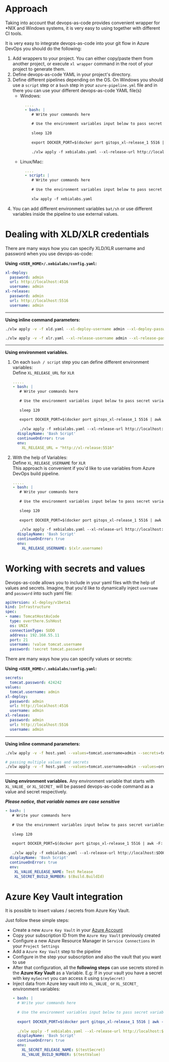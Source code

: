 # Approach

Taking into account that devops-as-code provides convenient wrapper for *NIX and Windows systems, it is very easy to using together with different CI tools.

It is very easy to integrate devops-as-code into your git flow in Azure DevOps you should do the following:

1) Add wrappers to your project. You can either copy/paste them from another project, or execute `xl wrapper` command in the root of your project to generate them.
2) Define devops-as-code YAML in your project's directory.  
3) Define different pipelines depending on the OS. On Windows you should use a `script` step or a `bash` step in your `azure-pipeline.yml` file and in there you
can use your different devops-as-code YAML file(s)
    * Windows:
        ```yaml
          ....
          - bash: |
             # Write your commands here
             
             # Use the environment variables input below to pass secret variables to this script
             
             sleep 120
             
             export DOCKER_PORT=$(docker port gitops_xl-release_1 5516 | awk -F: '{print $2}')
             
             ./xlw apply -f xebialabs.yaml --xl-release-url http://localhost:$DOCKER_PORT
        ```
    * Linux/Mac:
        ```yaml
          ....
          - script: |
             # Write your commands here
             
             # Use the environment variables input below to pass secret variables to this script
             
             xlw apply -f xebialabs.yaml
        ```
4) You can add different environment variables `bat/sh` or use different variables inside the pipeline to use external values.

# Dealing with XLD/XLR credentials

There are many ways how you can specify XLD/XLR username and password when you use devops-as-code:

**Using `<USER_HOME>/.xebialabs/config.yaml`:**
```yaml
xl-deploy:
  password: admin
  url: http://localhost:4516
  username: admin
xl-release:
  password: admin
  url: http://localhost:5516
  username: admin
```

---
**Using inline command parameters:**
```bash
./xlw apply -v -f xld.yaml --xl-deploy-username admin --xl-deploy-password qwerty

./xlw apply -v -f xlr.yaml --xl-release-username admin --xl-release-password qwerty
```

---
**Using environment variables.**
1. On each `bash / script` step you can define different environment variables:<br>
    Define `XL_RELEASE_URL` for `XLR`
    ```yaml
    .....
    - bash: |
       # Write your commands here
       
       # Use the environment variables input below to pass secret variables to this script
       
       sleep 120
       
       export DOCKER_PORT=$(docker port gitops_xl-release_1 5516 | awk -F: '{print $2}')
       
       ./xlw apply -f xebialabs.yaml --xl-release-url http://localhost:$DOCKER_PORT 
      displayName: 'Bash Script'
      continueOnError: true
      env:
        XL_RELEASE_URL = "http://xl-release:5516"
    ```

2. With the help of Variables:<br>
    Define `XL_RELEASE_USERNAME` for `XLR`<br>
    This approach is convenient if you'd like to use variables from Azure DevOps build pipeline.
    ```yaml
    .....
    - bash: |
       # Write your commands here
       
       # Use the environment variables input below to pass secret variables to this script
       
       sleep 120
       
       export DOCKER_PORT=$(docker port gitops_xl-release_1 5516 | awk -F: '{print $2}')
       
       ./xlw apply -f xebialabs.yaml --xl-release-url http://localhost:$DOCKER_PORT 
      displayName: 'Bash Script'
      continueOnError: true
      env:
        XL_RELEASE_USERNAME: $(xlr.username)
    ```
    
# Working with secrets and values

Devops-as-code allows you to include in your yaml files with the help of values and secrets.
Imagine, that you'd like to dynamically inject `username` and `password` into such yaml file:

```yaml
apiVersion: xl-deploy/v1beta1
kind: Infrastructure
spec:
- name: TomcatHostAsCode
  type: overthere.SshHost
  os: UNIX
  connectionType: SUDO
  address: 192.168.55.11
  port: 21
  username: !value tomcat.username
  password: !secret tomcat.password
```

There are many ways how you can specify values or secrets:

**Using `<USER_HOME>/.xebialabs/config.yaml`:**
```yaml
secrets:
  tomcat.password: 424242
values:
  tomcat.username: admin
xl-deploy:
  password: admin
  url: http://localhost:4516
  username: admin
xl-release:
  password: admin
  url: http://localhost:5516
  username: admin
```

---
**Using inline command parameters:**
```bash
./xlw apply -v -f host.yaml --values=tomcat.username=admin --secrets=tomcat.password=424242

# passing multiple values and secrets
./xlw apply -v -f host.yaml --values=tomcat.username=admin --values=order=1 --secrets=tomcat.password=424242 --secrets=passphrase=secret
```

---
**Using environment variables.**
Any environment variable that starts with `XL_VALUE_` or `XL_SECRET_` will be passed devops-as-code command as a value and secret respectively.<br>

_**Please notice, that variable names are case sensitive**_

```yaml
- bash: |
   # Write your commands here
   
   # Use the environment variables input below to pass secret variables to this script
   
   sleep 120
   
   export DOCKER_PORT=$(docker port gitops_xl-release_1 5516 | awk -F: '{print $2}')
   
   ./xlw apply -f xebialabs.yaml --xl-release-url http://localhost:$DOCKER_PORT 
  displayName: 'Bash Script'
  continueOnError: true
  env:
    XL_VALUE_RELEASE_NAME: Test Release
    XL_SECRET_BUILD_NUMBER: $(Build.BuildId)
```

# Azure Key Vault integration

It is possible to insert values / secrets from Azure Key Vault.

Just follow these simple steps:
* Create a new `Azure Key Vault` in your [Azure Account](https://portal.azure.com)
* Copy your subscription ID from the `Azure Key Vault` previously created
* Configure a new Azure Resource Manager in `Service Connections` in your `Project Settings`
* Add a `Azure Key Vault` step to the pipeline
* Configure in the step your subscription and also the vault that you want to use
* After that configuration, all the **following steps** can use secrets stored in the **Azure Key Vault**  as a Variable.
E.g: If in your vault you have a secret with key `mySecret` you can access it using `$(mySecret)`
* Inject data from Azure key vault into `XL_VALUE_` or `XL_SECRET_` environment variables:
    ```yaml
    - bash: |
      # Write your commands here
       
      # Use the environment variables input below to pass secret variables to this script
       
      export DOCKER_PORT=$(docker port gitops_xl-release_1 5516 | awk -F: '{print $2}')
       
      ./xlw apply -f xebialabs.yaml --xl-release-url http://localhost:$DOCKER_PORT 
      displayName: 'Bash Script'
      continueOnError: true
      env:
        XL_SECRET_RELEASE_NAME: $(testSecret)
        XL_VALUE_BUILD_NUMBER: $(testValue)
    ```
    
